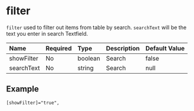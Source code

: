 # filter

`filter` used to filter out items from table by search.
`searchText` will be the text you enter in search Textfield.

| Name       | Required | Type    | Description | Default Value |
| :--------- | :------- | :------ | :---------- | :------------ |
| showFilter | No      | boolean  | Search      | false         |
| searchText | No      | string   | Search      | null          |

## Example

```html
[showFilter]="true",
```
